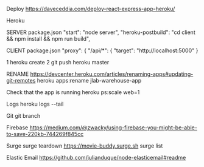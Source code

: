 Deploy
https://daveceddia.com/deploy-react-express-app-heroku/

Heroku

SERVER package.json
"start": "node server",
"heroku-postbuild": "cd client && npm install && npm run build",

CLIENT package.json
"proxy": {
"/api/\*": {
"target": "http://localhost:5000"
}

1 heroku create
2 git push heroku master

RENAME
https://devcenter.heroku.com/articles/renaming-apps#updating-git-remotes
heroku apps:rename jlab-warehouse-app

Check that the app is running
heroku ps:scale web=1

Logs
heroku logs --tail

Git
git branch

Firebase
https://medium.com/@zwacky/using-firebase-you-might-be-able-to-save-220kb-744269f845cc

Surge
surge teardown https://movie-buddy.surge.sh
surge list

Elastic Email
https://github.com/julianduque/node-elasticemail#readme
